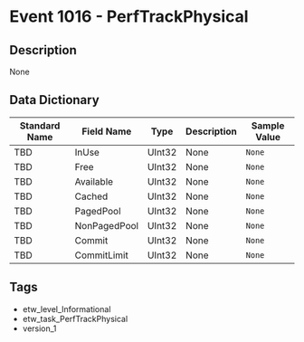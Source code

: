 # Event 1016 - PerfTrackPhysical

## Description
None

## Data Dictionary
|Standard Name|Field Name|Type|Description|Sample Value|
|---|---|---|---|---|
|TBD|InUse|UInt32|None|`None`|
|TBD|Free|UInt32|None|`None`|
|TBD|Available|UInt32|None|`None`|
|TBD|Cached|UInt32|None|`None`|
|TBD|PagedPool|UInt32|None|`None`|
|TBD|NonPagedPool|UInt32|None|`None`|
|TBD|Commit|UInt32|None|`None`|
|TBD|CommitLimit|UInt32|None|`None`|

## Tags
* etw_level_Informational
* etw_task_PerfTrackPhysical
* version_1